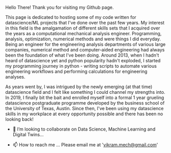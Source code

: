 Hello There! Thank you for visiting my Github page.

This page is dedicated to hosting some of my code written for datascience/ML projects that I've done over the past few years.
My interest in this field is the amalgamation of different skills sets that I acquired over the years as a computational mechanical analysis engineer. Programming, analysis, optimization, numerical methods and were things I did everyday. Being an engineer for the engineering analysis departments of various large companies, numerical method and computer-aided engineering had always been the foundation of what I've been doing. Around 2013, when I hadn't heard of datascience yet and python popularity hadn't exploded, I started my programming journey in python - writing scripts to automate various engineering workflows and performing calculations for engineering analyses.

As years went by, I was intrigued by the newly emerging (at that time) datascience field and I felt like something I could channel my strengths into. In 2019, I finally bit the bait and enrolled myself into a formal 1 year grueling datascience postgraduate programme developed by the business school of the University of Texas, Austin. Since then, I've been using my datascience skills in my workplace at every opportunity possible and there has been no looking back!


- 💞️ I’m looking to collaborate on Data Science, Machine Learning and Digital Twins...

- 📫 How to reach me ... Please email me at 'vikram.mech@gmail.com'

<!---
vikramrad/vikramrad is a ✨ special ✨ repository because its `README.md` (this file) appears on your GitHub profile.
You can click the Preview link to take a look at your changes.
--->

